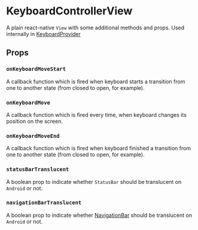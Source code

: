 # KeyboardControllerView

A plain react-native `View` with some additional methods and props. Used internally in [KeyboardProvider](./keyboard-provider.md)

## Props

### `onKeyboardMoveStart`

A callback function which is fired when keyboard starts a transition from one to another state (from closed to open, for example).

### `onKeyboardMove`

A callback function which is fired every time, when keyboard changes its position on the screen.

### `onKeyboardMoveEnd`

A callback function which is fired when keyboard finished a transition from one to another state (from closed to open, for example).

### `statusBarTranslucent` <div class="label android"></div>

A boolean prop to indicate whether `StatusBar` should be translucent on `Android` or not.

### `navigationBarTranslucent` <div class="label android"></div>

A boolean prop to indicate whether [NavigationBar](https://m2.material.io/design/platform-guidance/android-bars.html#android-navigation-bar) should be translucent on `Android` or not.
